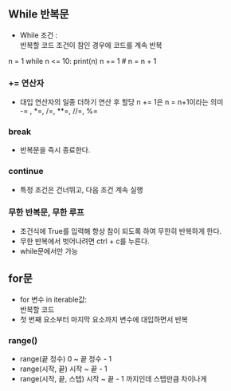 ## While 반복문
- While 조건 : <br> 
반복할 코드
조건이 참인 경우에 코드를 계속 반복

n = 1
while n <= 10:
    print(n)
    n += 1   # n = n + 1

### += 연산자 <br> 
- 대입 연산자의 일종 더하기 연산 후 할당
n += 1은 n = n+1이라는 의미 <br> 
-= , *=, /=, **=, //=, %=

### break
- 반복문을 즉시 종료한다.

### continue
- 특정 조건은 건너뛰고, 다음 조건 계속 실행

### 무한 반복문, 무한 루프
- 조건식에 True를 입력해 항상 참이 되도록 하여 무한히 반복하게 한다.
- 무한 반복에서 벗어나려면 ctrl + c를 누른다.
- while문에서만 가능

## for문
- for 변수 in iterable값:<br>
    반복할 코드
- 첫 번째 요소부터 마지막 요소까지 변수에 대입하면서 반복

### range()
- range(끝 정수) 0 ~ 끝 정수 - 1
- range(시작, 끝) 시작 ~ 끝 - 1
- range(시작, 끝, 스텝) 시작 ~ 끝 - 1 까지인데 스텝만큼 차이나게
